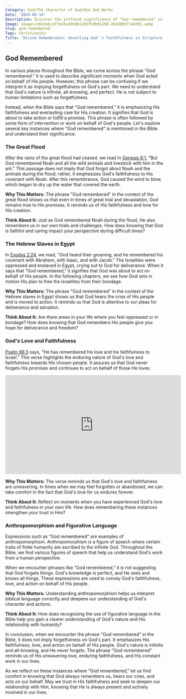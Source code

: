 ```yaml
---
Category: God/The Character of God/How God Works
Date: '2024-06-14'
Description: Discover the profound significance of "God remembered" in biblical contexts and how this concept reflects divine intervention and care. Explore the depth of meaning behind God's remembrance in times of challenge and triumph.
Image: images/e6d2ebcaf7e45ad3b981205fbdb65298-20240927144201.webp
Slug: god-remembered
Tags: christianity
Title: 'Divine Remembrance: Unveiling God''s Faithfulness in Scripture'
---
```


## God Remembered

In various places throughout the Bible, we come across the phrase "God remembered." It is used to describe significant moments when God acted on behalf of His people. However, this phrase can be confusing if we interpret it as implying forgetfulness on God's part. We need to understand that God's nature is infinite, all-knowing, and perfect. He is not subject to human limitations such as forgetfulness.

Instead, when the Bible says that "God remembered," it is emphasizing His faithfulness and everlasting care for His creation. It signifies that God is about to take action or fulfill a promise. This phrase is often followed by some form of intervention or work on behalf of God's people. Let's explore several key instances where "God remembered" is mentioned in the Bible and understand their significance.

### The Great Flood

After the rains of the great flood had ceased, we read in [Genesis 8:1](https://www.bibleref.com/Genesis/8/Genesis-8-1.html), "But God remembered Noah and all the wild animals and livestock with him in the ark." This passage does not imply that God forgot about Noah and the animals during the flood; rather, it emphasizes God's faithfulness to His covenant with Noah. After this remembrance, God caused the wind to blow, which began to dry up the water that covered the earth.

**Why This Matters:** The phrase "God remembered" in the context of the great flood shows us that even in times of great trial and devastation, God remains true to His promises. It reminds us of His faithfulness and love for His creation.

**Think About It:** Just as God remembered Noah during the flood, He also remembers us in our own trials and challenges. How does knowing that God is faithful and caring impact your perspective during difficult times?

### The Hebrew Slaves in Egypt

In [Exodus 2:24](https://www.bibleref.com/Exodus/2/Exodus-2-24.html), we read, "God heard their groaning, and he remembered his covenant with Abraham, with Isaac, and with Jacob." The Israelites were oppressed and enslaved in Egypt, crying out to God for deliverance. When it says that "God remembered," it signifies that God was about to act on behalf of His people. In the following chapters, we see how God sets in motion His plan to free the Israelites from their bondage.

**Why This Matters:** The phrase "God remembered" in the context of the Hebrew slaves in Egypt shows us that God hears the cries of His people and is moved to action. It reminds us that God is attentive to our pleas for deliverance and salvation.

**Think About It:** Are there areas in your life where you feel oppressed or in bondage? How does knowing that God remembers His people give you hope for deliverance and freedom?

### God's Love and Faithfulness

[Psalm 98:3](https://www.bibleref.com/Psalm/98/Psalm-98-3.html) says, "He has remembered his love and his faithfulness to Israel." This verse highlights the enduring nature of God's love and faithfulness towards His chosen people. It assures us that God never forgets His promises and continues to act on behalf of those He loves.


<iframe width="560" height="315" src="https://www.youtube.com/embed/6CzaLOydr8U" frameborder="0" allow="autoplay; encrypted-media" allowfullscreen></iframe>


**Why This Matters:** The verse reminds us that God's love and faithfulness are unwavering. In times when we may feel forgotten or abandoned, we can take comfort in the fact that God's love for us endures forever.

**Think About It:** Reflect on moments when you have experienced God's love and faithfulness in your own life. How does remembering these instances strengthen your trust in Him?

### Anthropomorphism and Figurative Language

Expressions such as "God remembered" are examples of anthropomorphism. Anthropomorphism is a figure of speech where certain traits of finite humanity are ascribed to the infinite God. Throughout the Bible, we find various figures of speech that help us understand God's work from a human perspective.

When we encounter phrases like "God remembered," it is not suggesting that God forgets things. God's knowledge is perfect, and He sees and knows all things. These expressions are used to convey God's faithfulness, love, and action on behalf of His people.

**Why This Matters:** Understanding anthropomorphism helps us interpret biblical language correctly and deepens our understanding of God's character and actions.

**Think About It:** How does recognizing the use of figurative language in the Bible help you gain a clearer understanding of God's nature and His relationship with humanity?

In conclusion, when we encounter the phrase "God remembered" in the Bible, it does not imply forgetfulness on God's part. It emphasizes His faithfulness, love, and action on behalf of His people. God's nature is infinite and all-knowing, and He never forgets. The phrase "God remembered" reminds us of His unwavering love, enduring faithfulness, and His constant work in our lives.

As we reflect on these instances where "God remembered," let us find comfort in knowing that God always remembers us, hears our cries, and acts on our behalf. May we trust in His faithfulness and seek to deepen our relationship with Him, knowing that He is always present and actively involved in our lives.